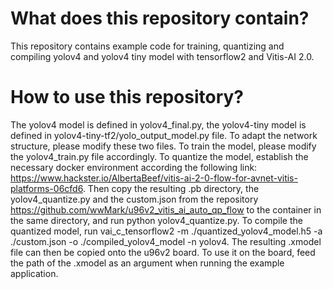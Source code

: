 # What does this repository contain?
This repository contains example code for training, quantizing and compiling yolov4 and yolov4 tiny model with tensorflow2 and Vitis-AI 2.0.
# How to use this repository?
The yolov4 model is defined in yolov4_final.py, the yolov4-tiny model is defined in yolov4-tiny-tf2/yolo_output_model.py file. To adapt the network structure, please modify these two files.
To train the model, please modify the yolov4_train.py file accordingly.
To quantize the model, establish the necessary docker environment according the following link: https://www.hackster.io/AlbertaBeef/vitis-ai-2-0-flow-for-avnet-vitis-platforms-06cfd6. Then copy the resulting .pb directory, the yolov4_quantize.py and the custom.json from the repository https://github.com/wwMark/u96v2_vitis_ai_auto_qp_flow to the container in the same directory, and run python yolov4_quantize.py.
To compile the quantized model, run vai_c_tensorflow2 -m ./quantized_yolov4_model.h5 -a ./custom.json -o ./compiled_yolov4_model -n yolov4.
The resulting .xmodel file can then be copied onto the u96v2 board. To use it on the board, feed the path of the .xmodel as an argument when running the example application.